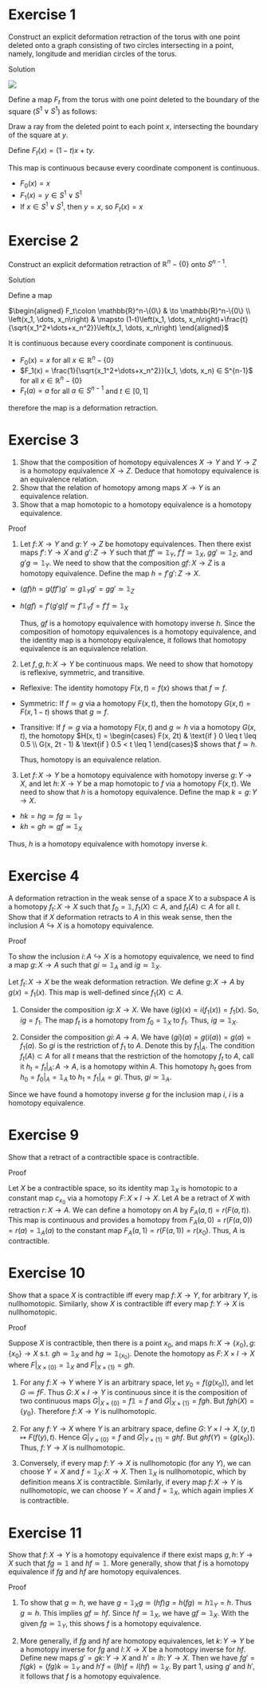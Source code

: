 # Exercise 1
Construct an explicit deformation retraction of the torus with one point deleted
onto a graph consisting of two circles intersecting in a point, namely, longitude and
meridian circles of the torus.

Solution

![](https://i.upmath.me/svgb/rdLBbsIwDADQO1_hy6RWKlU6rbtM5bS_oBxM6kFESCrHrLAo_z5lG0NcOPVm2ZGfbaU_BRJz-LJmy8iXOJD2jGK8C_UR-WDcLqRFv6WdcTE_HI2WE1NaC6MLH56PoNF9Yuhi0Gipe0mbRT8wTuvRB0Gde3XXvlTdgC5egSoHHQqMPphcAlW3LUxG9hB7ZPZTXK1SSmkDhapUCcslFE2lyrc5qNd7yaLQ-Q9rblgzD_Zgr2Zm6sFe_0dUP9gTvDNOIHuCgSwJDTB64-R3CihU3VaqbkvQhrWlnFDPbZ6S3HD3Lb4B)

Define a map $F_t$ from the torus with one point deleted to the boundary of the square ($S^1\vee S^1$) as follows:

Draw a ray from the deleted point to each point $x$, intersecting the boundary of the square at $y$.

Define $F_t(x)=(1-t)x+ty$.

This map is continuous because every coordinate component is continuous.
* $F_0(x)=x$
* $F_1(x)=y∈S^1\vee S^1$
* If $x∈S^1\vee S^1$, then $y=x$, so $F_t(x)=x$

# Exercise 2

Construct an explicit deformation retraction of $`\mathbb{R}^n-\{0\}`$ onto $S^{n-1}$.

Solution

Define a map

$`\begin{aligned}
F_t\colon \mathbb{R}^n-\{0\} & \to \mathbb{R}^n-\{0\} \\
\left(x_1, \dots, x_n\right) & \mapsto (1-t)\left(x_1, \dots, x_n\right)+\frac{t}{\sqrt{x_1^2+\dots+x_n^2}}\left(x_1, \dots, x_n\right)
\end{aligned}`$

It is continuous because every coordinate component is continuous.
*	$F_0(x) = x$ for all $`x ∈ \mathbb{R}^n-\{0\}`$
*	$F_1(x) = \frac{1}{\sqrt{x_1^2+\dots+x_n^2}}(x_1, \dots, x_n) ∈ S^{n-1}$ for all $`x ∈ \mathbb{R}^n-\{0\}`$
*	$F_t(a) = a$ for all $a ∈ S^{n-1}$ and $t ∈ [0, 1]$

therefore the map is a deformation retraction.

# Exercise 3
1. Show that the composition of homotopy equivalences $X \to Y$ and $Y \to Z$ is a homotopy equivalence $X \to Z$. Deduce that homotopy equivalence is an equivalence relation.
2. Show that the relation of homotopy among maps $X \to Y$ is an equivalence relation.
3. Show that a map homotopic to a homotopy equivalence is a homotopy equivalence.

Proof
1. Let $f\colon X \to Y$ and $g\colon Y \to Z$ be homotopy equivalences. Then there exist maps $f'\colon Y \to X$ and $g'\colon Z \to Y$ such that $f f' \simeq \mathbb{1}_Y$, $f' f \simeq \mathbb{1}_X$, $g g' \simeq \mathbb{1}_Z$, and $g' g \simeq \mathbb{1}_Y$. We need to show that the composition $g f\colon X \to Z$ is a homotopy equivalence. Define the map $h = f' g'\colon Z \to X$.
*	$(g f) h = g (f f') g' \simeq g \mathbb{1}_Y g' = g g' \simeq \mathbb{1}_Z$
*	$h (g f) = f' (g' g) f \simeq f' \mathbb{1}_Y f = f' f \simeq \mathbb{1}_X$

    Thus, $g f$ is a homotopy equivalence with homotopy inverse $h$. Since the composition of homotopy equivalences is a homotopy equivalence, and the identity map is a homotopy equivalence, it follows that homotopy equivalence is an equivalence relation.
2. Let $f, g, h\colon X \to Y$ be continuous maps. We need to show that homotopy is reflexive, symmetric, and transitive.
* Reflexive: The identity homotopy $F(x, t) = f(x)$ shows that $f \simeq f$.
* Symmetric: If $f \simeq g$ via a homotopy $F(x, t)$, then the homotopy $G(x, t) = F(x, 1 - t)$ shows that $g \simeq f$.
* Transitive: If $f \simeq g$ via a homotopy $F(x, t)$ and $g \simeq h$ via a homotopy $G(x, t)$, the homotopy $H(x, t) = \begin{cases} F(x, 2t) & \text{if } 0 \leq t \leq 0.5 \\ G(x, 2t - 1) & \text{if } 0.5 < t \leq 1 \end{cases}$ shows that $f \simeq h$.

    Thus, homotopy is an equivalence relation.
3. Let $f\colon X \to Y$ be a homotopy equivalence with homotopy inverse $g\colon Y \to X$, and let $h\colon X \to Y$ be a map homotopic to $f$ via a homotopy $F(x, t)$. We need to show that $h$ is a homotopy equivalence. Define the map $k = g\colon Y \to X$.
*    $h k = h g \simeq f g \simeq \mathbb{1}_Y$
*    $k h = g h \simeq g f \simeq \mathbb{1}_X$

Thus, $h$ is a homotopy equivalence with homotopy inverse $k$.

# Exercise 4
A deformation retraction in the weak sense of a space $X$ to a subspace $A$ is a homotopy $f_t\colon X \to X$ such that $f_0=\mathbb{1}, f_1(X) \subset A$, and $f_t(A) \subset A$ for all $t$. Show that if $X$ deformation retracts to $A$ in this weak sense, then the inclusion $A \hookrightarrow X$ is a homotopy equivalence.

Proof

To show the inclusion $i\colon A \hookrightarrow X$ is a homotopy equivalence, we need to find a map $g\colon X \to A$ such that $g i \simeq \mathbb{1}_A$ and $i g \simeq \mathbb{1}_X$.

Let $f_t\colon X \to X$ be the weak deformation retraction. We define $g\colon X \to A$ by $g(x) = f_1(x)$. This map is well-defined since $f_1(X) \subset A$.

1.  Consider the composition $i g\colon X \to X$. We have $(i g)(x) = i(f_1(x)) = f_1(x)$. So, $i g = f_1$. The map $f_t$ is a homotopy from $f_0 = \mathbb{1}_X$ to $f_1$. Thus, $i g \simeq \mathbb{1}_X$.

2.  Consider the composition $g i\colon A \to A$. We have $(g i)(a) = g(i(a)) = g(a) = f_1(a)$. So $g i$ is the restriction of $f_1$ to $A$. Denote this by $f_1|_A$. The condition $f_t(A) \subset A$ for all $t$ means that the restriction of the homotopy $f_t$ to $A$, call it $h_t = f_t|_A\colon A \to A$, is a homotopy within $A$. This homotopy $h_t$ goes from $h_0 = f_0|_A = \mathbb{1}_A$ to $h_1 = f_1|_A = g i$. Thus, $g i \simeq \mathbb{1}_A$.

Since we have found a homotopy inverse $g$ for the inclusion map $i$, $i$ is a homotopy equivalence.

# Exercise 9
Show that a retract of a contractible space is contractible.

Proof

Let $X$ be a contractible space, so its identity map $`\mathbb{1}_X`$ is homotopic to a constant map $c_{x_0}$ via a homotopy $F\colon X \times I \to X$. Let $A$ be a retract of $X$ with retraction $r\colon X \to A$. We can define a homotopy on $A$ by $F_A(a, t) = r(F(a, t))$. This map is continuous and provides a homotopy from $F_A(a, 0) = r(F(a, 0)) = r(a) = \mathbb{1}_A(a)$ to the constant map $F_A(a, 1) = r(F(a, 1)) = r(x_0)$. Thus, $A$ is contractible.

# Exercise 10
Show that a space $X$ is contractible iff every map $f\colon X \to Y$, for arbitrary $Y$, is nullhomotopic. Similarly, show $X$ is contractible iff every map $f\colon Y \to X$ is nullhomotopic.

Proof

Suppose $X$ is contractible, then there is a point $x_0$, and maps $`h\colon X \to\{x_0\}, g\colon\{x_0\} \to X`$ s.t. $`g h \simeq \mathbb{1}_X`$ and $`h g \simeq \mathbb{1}_{\{x_0\}}`$. Denote the homotopy as $F\colon X \times I \to X$ where $`F|_{X \times\{0\}}=\mathbb{1}_X`$ and $`F|_{X \times\{1\}}=g h`$.
1. For any $f\colon X \to Y$ where $Y$ is an arbitrary space, let $`y_0=f(g(x_0))`$, and let $G≔f F$. Thus $G\colon X \times I \to Y$ is continuous since it is the composition of two continuous maps $`G|_{X \times\{0\}}=f \mathbb{1}=f`$ and $`G|_{X \times\{1\}}=f g h`$. But $`f g h(X)=\{y_0\}`$. Therefore $f\colon X \to Y$ is nullhomotopic.

2. For any $f\colon Y \to X$ where $Y$ is an arbitrary space, define $G\colon Y \times I \to X,(y, t) \mapsto F(f(y), t)$. Hence $`G|_{Y \times\{0\}}=f`$ and $`G|_{Y \times\{1\}}=ghf`$. But $`ghf(Y)=\{g(x_0)\}`$. Thus, $f\colon Y \to X$ is nullhomotopic.

3. Conversely, if every map $f\colon Y \to X$ is nullhomotopic (for any $Y$), we can choose $Y=X$ and $f=\mathbb{1}_X\colon X \to X$. Then $\mathbb{1}_X$ is nullhomotopic, which by definition means $X$ is contractible. Similarly, if every map $f\colon X \to Y$ is nullhomotopic, we can choose $Y=X$ and $f=\mathbb{1}_X$, which again implies $X$ is contractible.

# Exercise 11
Show that $f\colon X \to Y$ is a homotopy equivalence if there exist maps $g, h\colon Y \to X$ such that $f g \simeq \mathbb{1}$ and $h f \simeq \mathbb{1}$. More generally, show that $f$ is a homotopy equivalence if $f g$ and $h f$ are homotopy equivalences.

Proof

1. To show that $g \simeq h$, we have $g = \mathbb{1}_X g \simeq (hf)g = h(fg) \simeq h\mathbb{1}_Y = h$. Thus $g \simeq h$. This implies $gf \simeq hf$. Since $hf \simeq \mathbb{1}_X$, we have $gf \simeq \mathbb{1}_X$. With the given $fg \simeq \mathbb{1}_Y$, this shows $f$ is a homotopy equivalence.

2. More generally, if $fg$ and $hf$ are homotopy equivalences, let $k\colon Y \to Y$ be a homotopy inverse for $fg$ and $l\colon X \to X$ be a homotopy inverse for $hf$. Define new maps $g' = gk\colon Y \to X$ and $h' = lh\colon Y \to X$. Then we have $fg' = f(gk) = (fg)k \simeq \mathbb{1}_Y$ and $h'f = (lh)f = l(hf) \simeq \mathbb{1}_X$. By part 1, using $g'$ and $h'$, it follows that $f$ is a homotopy equivalence.
